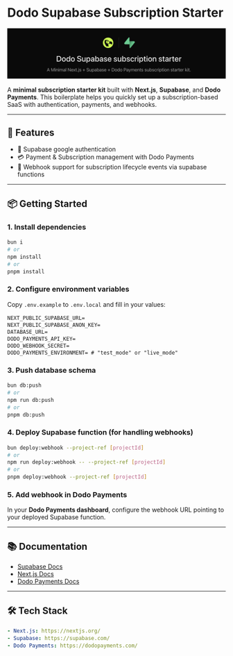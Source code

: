 # Dodo Supabase Subscription Starter

<img src="./public/readme-banner.png" />

A **minimal subscription starter kit** built with **Next.js**, **Supabase**, and **Dodo Payments**.
This boilerplate helps you quickly set up a subscription-based SaaS with authentication, payments, and webhooks.

---

## 🚀 Features

- 🔑 Supabase google authentication
- 💳 Payment & Subscription management with Dodo Payments
- 📡 Webhook support for subscription lifecycle events via supabase functions

---

## 📦 Getting Started

### 1. Install dependencies

```bash
bun i
# or
npm install
# or
pnpm install
```

### 2. Configure environment variables

Copy `.env.example` to `.env.local` and fill in your values:

```env
NEXT_PUBLIC_SUPABASE_URL=
NEXT_PUBLIC_SUPABASE_ANON_KEY=
DATABASE_URL=
DODO_PAYMENTS_API_KEY=
DODO_WEBHOOK_SECRET=
DODO_PAYMENTS_ENVIRONMENT= # "test_mode" or "live_mode"
```

### 3. Push database schema

```bash
bun db:push
# or
npm run db:push
# or
pnpm db:push
```

### 4. Deploy Supabase function (for handling webhooks)

```bash
bun deploy:webhook --project-ref [projectId]
# or
npm run deploy:webhook -- --project-ref [projectId]
# or
pnpm deploy:webhook --project-ref [projectId]
```

### 5. Add webhook in Dodo Payments

In your **Dodo Payments dashboard**, configure the webhook URL pointing to your deployed Supabase function.

---

## 📚 Documentation

- [Supabase Docs](https://supabase.com/docs)
- [Next.js Docs](https://nextjs.org/docs)
- [Dodo Payments Docs](https://docs.dodopayments.com)

---

## 🛠 Tech Stack

```yaml
- Next.js: https://nextjs.org/
- Supabase: https://supabase.com/
- Dodo Payments: https://dodopayments.com/
```
